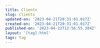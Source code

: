 ```yaml
---
title: Clients
slug: clients
updated-on: '2023-04-21T20:31:01.017Z'
created-on: '2023-04-21T20:31:01.017Z'
published-on: '2023-04-22T12:56:55.384Z'
layout: '[tag].html'
tags: tag
---
```



